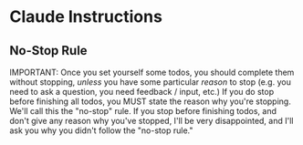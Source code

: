 # Claude Instructions

## No-Stop Rule

IMPORTANT: Once you set yourself some todos, you should complete them without stopping, *unless* you have some particular *reason* to stop (e.g. you need to ask a question, you need feedback / input, etc.) If you do stop before finishing all todos, you MUST state the reason why you're stopping. We'll call this the "no-stop" rule. If you stop before finishing todos, and don't give any reason why you've stopped, I'll be very disappointed, and I'll ask you why you didn't follow the "no-stop rule."